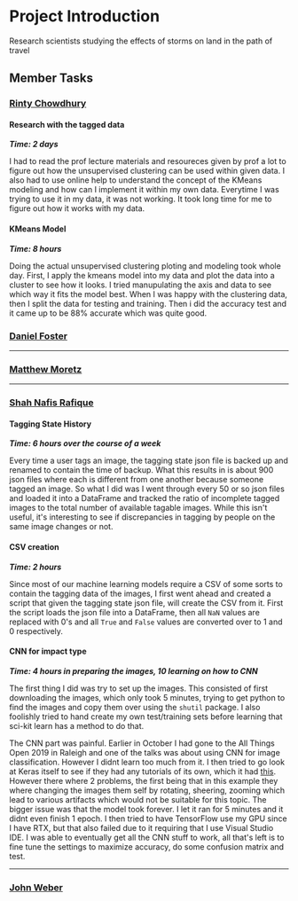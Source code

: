 # Project Introduction

Research scientists studying the effects of storms on land in the path of travel


## Member Tasks

### [**Rinty Chowdhury**](https://github.com/rintychy)

#### Research with the tagged data

***Time: 2 days***

I had to read the prof lecture materials and resoureces given by prof a lot to figure out how the unsupervised clustering can be used within given data. I also had to use online help to understand the concept of the KMeans modeling and how can I implement it within my own data. Everytime I was trying to use it in my data, it was not working. It took long time for me to figure out how it works with my data.

#### KMeans Model

***Time: 8 hours***

Doing the actual unsupervised clustering ploting and modeling took whole day. First, I apply the kmeans model into my data and plot the data into a cluster to see how it looks. I tried manupulating the axis and data to see which way it fits the model best. When I was happy with the clustering data, then I split the data for testing and training. Then i did the accuracy test and it came up to be 88% accurate which was quite good.


### [**Daniel Foster**](https://github.com/dlfosterbot)

---

### [**Matthew Moretz**](https://github.com/Matmorcat)

---

### [**Shah Nafis Rafique**](https://github.com/ShahNafisRafique)

#### Tagging State History

***Time: 6 hours over the course of a week***

Every time a user tags an image, the tagging state json file is backed up and renamed to contain the time of backup.
What this results in is about 900 json files where each is different from one another because someone tagged an image.
So what I did was I went through every 50 or so json files and loaded it into a DataFrame and tracked the ratio of
incomplete tagged images to the total number of available tagable images. While this isn't useful, it's interesting to
see if discrepancies in tagging by people on the same image changes or not.

#### CSV creation

***Time: 2 hours***

Since most of our machine learning models require a CSV of some sorts to contain the tagging data of the images, I first
went ahead and created a script that given the tagging state json file, will create the CSV from it. First the script
loads the json file into a DataFrame, then all `NaN` values are replaced with 0's and all `True` and `False` values are
converted over to 1 and 0 respectively.

#### CNN for impact type

***Time: 4 hours in preparing the images, 10 learning on how to CNN***

The first thing I did was try to set up the images. This consisted of first downloading the images, which only took 5
minutes, trying to get python to find the images and copy them over using the `shutil` package. I also foolishly tried
to hand create my own test/training sets before learning that sci-kit learn has a method to do that.

The CNN part was painful. Earlier in October I had gone to the All Things Open 2019 in Raleigh and one of the talks was
about using CNN for image classification. However I didnt learn too much from it. I then tried to go look at Keras
itself to see if they had any tutorials of its own, which it had
[this](https://blog.keras.io/building-powerful-image-classification-models-using-very-little-data.html).
However there where 2 problems, the first being that in this example they where changing the images them self by
rotating, sheering, zooming which lead to various artifacts which would not be suitable for this topic. The bigger issue
was that the model took forever. I let it ran for 5 minutes and it didnt even finish 1 epoch. I then tried to have
TensorFlow use my GPU since I have RTX, but that also failed due to it requiring that I use Visual Studio IDE. I was
able to eventually get all the CNN stuff to work, all that's left is to fine tune the settings to maximize accuracy, do
some confusion matrix and test.

---

### [**John Weber**](https://github.com/JWeb56)
